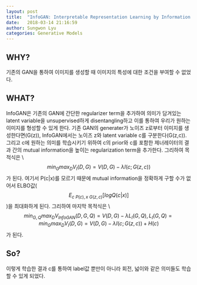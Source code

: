 ```yaml
---
layout: post
title:  "InfoGAN: Interpretable Representation Learning by Information Maximizing Generative Adversarial Nets"
date:   2018-03-14 21:16:59
author: Sungwon Lyu
categories: Generative Models
---
```

## WHY? 
기존의 GAN을 통하여 이미지를 생성할 때 이미지의 특성에 대한 조건을 부여할 수 없었다. 

## WHAT?
InfoGAN은 기존의 GAN에 간단한 regularizer term을 추가하여 의미가 담겨있는 latent variable을 unsupervised하게 disentangling하고 이를 통하여 우리가 원하는 이미지를 형성할 수 있게 한다. 기존 GAN의 generater가 노이즈 z로부터 이미지를 생성한다면(G(z)), InfoGAN에서는 노이즈 z와 latent variable c를 구분한다(G(z,c)). 그리고 c에 원하는 의미를 학습시키기 위하여 c의 prior와 c를 포함한 제너레이터의 결과 간의 mutual information을 높이는 regularization term을 추가한다. 그리하여 목적식은 \\
$$min_{G}max_{D}V_{I}(D,G) = V(D,G) - \lambda I(c;G(z,c))$$가 된다. 여기서 P(c|x)를 모르기 때문에 mutual information을 정확하게 구할 수가 없어서 ELBO값($$E_{c~P(c), x~G(z,c)}[logQ(c|x)]$$)을 최대화하게 된다. 그리하여 마지막 목적식은 \\
$$min_{G, Q}max_{D}V_{InfoGAN}(D,G,Q) = V(D,G) - \lambda L_{I}(G,Q), L_{I}(G,Q) = min_{G}max_{D}V_{I}(D,G) = V(D,G) - \lambda I(c;G(z,c)) + H(c)$$가 된다.

## So?
이렇게 학습한 결과 c를 통하여 label값 뿐만이 아니라 회전, 넓이와 같은 의미들도 학습할 수 있게 되었다. 